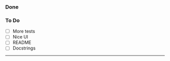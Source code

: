 ### Done

### To Do

- [ ] More tests
- [ ] Nice UI
- [ ] README
- [ ] Docstrings

---

<!-- Automatically generated release notes go here -->
